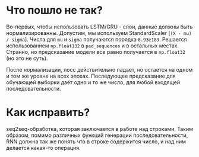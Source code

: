 # Что пошло не так?

Во-первых, чтобы использовать LSTM/GRU - слои, данные должны быть нормализированны.
Допустим, мы используем StandardScaler [`(X - mu) / sigma`]. Числа для
`mu` и `sigma` получаются порядка `8.93e183`. Решается использованием `np.float132`
в `pad_sequences` и в остальных местах. Странно, но предсказание модели все равно
получается в `np.float32` (но это не суть).

После нормализации, лосс действительно
падает, но остается на одном и том же уровне на всех эпохах. Последующее
предсказание для обучающей выборки даёт одно и то же число, для любой
входящей последовательности.

# Как исправить?

seq2seq-обработка, которая заключается в работе над строками. Таким образом,
помимо различных функций генерации последовательности, RNN должна так же понять
что в строке содержится число, и над ним делается какая-то операция.
